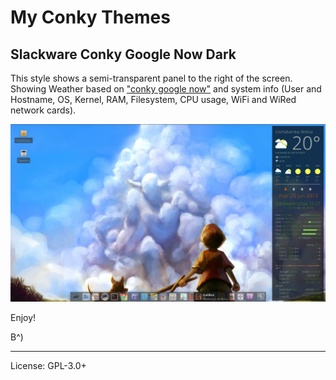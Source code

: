 
# My Conky Themes

## Slackware Conky Google Now Dark

This style shows a semi-transparent panel to the right of the screen. Showing Weather based on ["conky google now"](http://satya164.deviantart.com/art/Conky-Google-Now-366545753) and system info (User and Hostname, OS, Kernel, RAM, Filesystem, CPU usage, WiFi and WiRed network cards).

![screenshot](https://github.com/51114u9/conky-themes/raw/master/slackware-conky-google-now-dark/screenshot.jpg)

Enjoy!

B^)

---

License: GPL-3.0+
